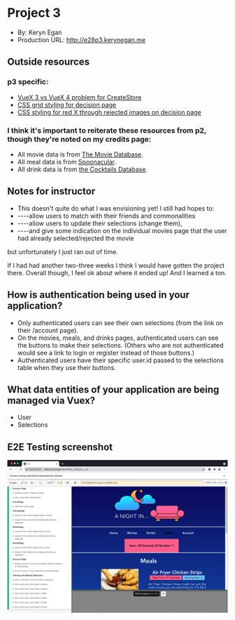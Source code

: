 
# Project 3
+ By: Keryn Egan
+ Production URL: <http://e28p3.kerynegan.me>

## Outside resources
### p3 specific:
+ [VueX 3 vs VueX 4 problem for CreateStore](https://stackoverflow.com/questions/64965307/getting-export-createstore-was-not-found-in-vuex-warning)
+ [CSS grid styling for decision page](https://codepen.io/danield770/pen/ERajZr)
+ [CSS styling for red X through rejected images on decision page](https://stackoverflow.com/questions/21956790/css-cross-through-an-element)

### I think it's important to reiterate these resources from p2, though they're noted on my credits page:
+ All movie data is from [The Movie Database](https://www.themoviedb.org/).
+ All meal data is from [Spoonacular](https://spoonacular.com/).
+ All drink data is from [the Cocktails Database](https://www.thecocktaildb.com/).


## Notes for instructor
+ This doesn't quite do what I was envisioning yet! I still had hopes to:
+ ----allow users to match with their friends and commonalities
+ ----allow users to update their selections (change them),
+ ----and give some indication on the individual movies page that the user had already selected/rejected the movie

but unfortunately I just ran out of time. 

If I had had another two-three weeks I think I would have gotten the project there. 
Overall though, I feel ok about where it ended up! And I learned a ton.

## How is authentication being used in your application?
+ Only authenticated users can see their own selections (from the link on their /account page).
+ On the movies, meals, and drinks pages, authenticated users can see the buttons to make their selections. (Others who are not authenticated would see a link to login or register instead of those buttons.)
+ Authenticated users have their specific user.id passed to the selections table when they use their buttons.

## What data entities of your application are being managed via Vuex?
+ User
+ Selections

## E2E Testing screenshot
![P3 passing E2E tests](https://raw.githubusercontent.com/kerynegan/e28/6bf4b18fb201fca81cb9bccb2cb8f824b8221022/p3/src/assets/images/Screenshot-e2etest-kerynegan.png)


